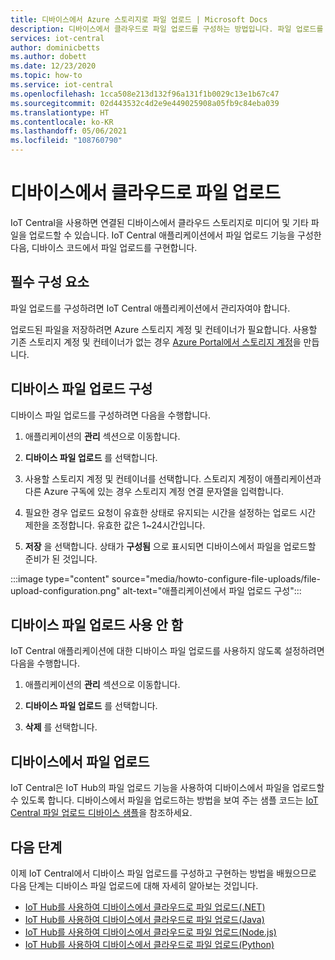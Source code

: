 ```yaml
---
title: 디바이스에서 Azure 스토리지로 파일 업로드 | Microsoft Docs
description: 디바이스에서 클라우드로 파일 업로드를 구성하는 방법입니다. 파일 업로드를 구성한 후 디바이스에서 파일 업로드를 구현합니다.
services: iot-central
author: dominicbetts
ms.author: dobett
ms.date: 12/23/2020
ms.topic: how-to
ms.service: iot-central
ms.openlocfilehash: 1cca508e213d132f96a131f1b0029c13e1b67c47
ms.sourcegitcommit: 02d443532c4d2e9e449025908a05fb9c84eba039
ms.translationtype: HT
ms.contentlocale: ko-KR
ms.lasthandoff: 05/06/2021
ms.locfileid: "108760790"
---
```

# <a name="upload-files-from-your-devices-to-the-cloud"></a>디바이스에서 클라우드로 파일 업로드

IoT Central을 사용하면 연결된 디바이스에서 클라우드 스토리지로 미디어 및 기타 파일을 업로드할 수 있습니다. IoT Central 애플리케이션에서 파일 업로드 기능을 구성한 다음, 디바이스 코드에서 파일 업로드를 구현합니다.

## <a name="prerequisites"></a>필수 구성 요소

파일 업로드를 구성하려면 IoT Central 애플리케이션에서 관리자여야 합니다.

업로드된 파일을 저장하려면 Azure 스토리지 계정 및 컨테이너가 필요합니다. 사용할 기존 스토리지 계정 및 컨테이너가 없는 경우 [Azure Portal에서 스토리지 계정](https://ms.portal.azure.com/#create/Microsoft.StorageAccount-ARM)을 만듭니다.

## <a name="configure-device-file-uploads"></a>디바이스 파일 업로드 구성

디바이스 파일 업로드를 구성하려면 다음을 수행합니다.

1. 애플리케이션의 **관리** 섹션으로 이동합니다.

1. **디바이스 파일 업로드** 를 선택합니다.

1. 사용할 스토리지 계정 및 컨테이너를 선택합니다. 스토리지 계정이 애플리케이션과 다른 Azure 구독에 있는 경우 스토리지 계정 연결 문자열을 입력합니다.

1. 필요한 경우 업로드 요청이 유효한 상태로 유지되는 시간을 설정하는 업로드 시간 제한을 조정합니다. 유효한 값은 1~24시간입니다.

1. **저장** 을 선택합니다. 상태가 **구성됨** 으로 표시되면 디바이스에서 파일을 업로드할 준비가 된 것입니다.

:::image type="content" source="media/howto-configure-file-uploads/file-upload-configuration.png" alt-text="애플리케이션에서 파일 업로드 구성":::

## <a name="disable-device-file-uploads"></a>디바이스 파일 업로드 사용 안 함

IoT Central 애플리케이션에 대한 디바이스 파일 업로드를 사용하지 않도록 설정하려면 다음을 수행합니다.

1. 애플리케이션의 **관리** 섹션으로 이동합니다.

1. **디바이스 파일 업로드** 를 선택합니다.

1. **삭제** 를 선택합니다.

## <a name="upload-a-file-from-a-device"></a>디바이스에서 파일 업로드

IoT Central은 IoT Hub의 파일 업로드 기능을 사용하여 디바이스에서 파일을 업로드할 수 있도록 합니다. 디바이스에서 파일을 업로드하는 방법을 보여 주는 샘플 코드는 [IoT Central 파일 업로드 디바이스 샘플](/samples/iot-for-all/iotc-file-upload-device/iotc-file-upload-device/)을 참조하세요.

## <a name="next-steps"></a>다음 단계

이제 IoT Central에서 디바이스 파일 업로드를 구성하고 구현하는 방법을 배웠으므로 다음 단계는 디바이스 파일 업로드에 대해 자세히 알아보는 것입니다.

- [IoT Hub를 사용하여 디바이스에서 클라우드로 파일 업로드(.NET)](../../iot-hub/iot-hub-csharp-csharp-file-upload.md)
- [IoT Hub를 사용하여 디바이스에서 클라우드로 파일 업로드(Java)](../../iot-hub/iot-hub-java-java-file-upload.md)
- [IoT Hub를 사용하여 디바이스에서 클라우드로 파일 업로드(Node.js)](../../iot-hub/iot-hub-node-node-file-upload.md)
- [IoT Hub를 사용하여 디바이스에서 클라우드로 파일 업로드(Python)](../../iot-hub/iot-hub-python-python-file-upload.md)